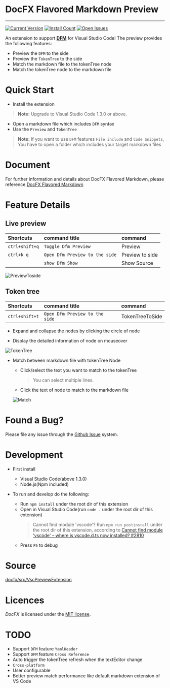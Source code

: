 # DocFX Flavored Markdown Preview
------------

[![Current Version](http://vsmarketplacebadge.apphb.com/version/docfxsvc.DfmPreview.svg)](http://marketplace.visualstudio.com/items?itemName=docfxsvc.DfmPreview)
[![Install Count](http://vsmarketplacebadge.apphb.com/installs/docfxsvc.DfmPreview.svg)](https://marketplace.visualstudio.com/items?itemName=docfxsvc.DfmPreview)
[![Open Issues](http://vsmarketplacebadge.apphb.com/rating/docfxsvc.DfmPreview.svg) ](https://marketplace.visualstudio.com/items?itemName=docfxsvc.DfmPreview)

An extension to support [**DFM**](https://dotnet.github.io/docfx/spec/docfx_flavored_markdown.html) for Visual Studio Code! The preview provides the following features:

* Preview the `DFM` to the side
* Preview the `TokenTree` to the side
* Match the markdown file to the tokenTree node
* Match the tokenTree node to the markdown file

# Quick Start
* Install the extension
> **Note:** Upgrade to Visual Studio Code 1.3.0 or above.
* Open a markdown file which includes `DFM` syntax
* Use the `Preview` and `TokenTree`
> **Note:** If you want to use `DFM` features `File include` and `Code Snippets`, You have to open a folder which includes your target markdown files

# Document
For further information and details about DocFX Flavored Markdown, please reference [DocFX Flavored Markdown](https://dotnet.github.io/docfx/spec/docfx_flavored_markdown.html)

# Feature Details
## Live preview
| Shortcuts | command title | command |
|:-------|:--------|:--------|
| `ctrl+shift+q` | `Toggle Dfm Preview` | Preview  |
| `ctrl+k q` | `Open Dfm Preview to the side` | Preview to side |
|  | `show Dfm Show` | Show Source |

  ![PreviewToside](img/previewToSide.gif)

## Token tree
| Shortcuts | command title | command |
|:-------|:--------|:--------|
| `ctrl+shift+t` | `Open Dfm Preview to the side` | TokenTreeToSide  |

  - Expand and collapse the nodes by clicking the circle of node

  - Display the detailed information of node on mouseover

  ![TokenTree](img/Tokentree.gif)

- Match between markdown file with tokenTree Node
  - Click/select the text you want to match to the tokenTree
    > You can select multiple lines.
  - Click the text of node to match to the markdown file

  ![Match](img/Match.gif)

# Found a Bug?
Please file any issue through the [Github Issue](https://github.com/dotnet/docfx/issues) system.

# Development
* First install
  * Visual Studio Code(above 1.3.0)
  * Node.js(Npm included)

* To run and develop do the following:
  * Run  `npm install` under the root dir of this extension
  * Open in Visual Studio Code(run `code .` under the root dir of this extension)
    > Cannot find module 'vscode'? Run `npm run postinstall` under the root dir of this extension, according to [Cannot find module 'vscode' – where is vscode.d.ts now installed? #2810](https://github.com/Microsoft/vscode/issues/2810)
  * Press `F5` to debug

# Source
[docfx/src/VscPreviewExtension](https://github.com/dotnet/docfx/tree/dev/src/VscPreviewExtension)

# Licences
*DocFX* is licensed under the [MIT license](LICENSE).

# TODO
* Support `DFM` feature `YamlHeader`
* Support `DFM` feature `Cross Reference`
* Auto trigger the tokenTree refresh when the textEditor change
* `Cross-platform`
* User configurable
* Better preview match performance like default markdown extension of VS Code
